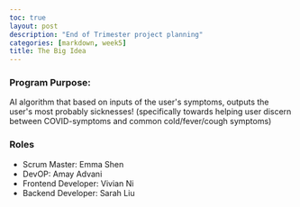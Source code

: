 ```yaml
---
toc: true
layout: post
description: "End of Trimester project planning"
categories: [markdown, week5]
title: The Big Idea 
---
```


<html>
<h3><strong>Program Purpose: </strong></h3><p>AI algorithm that based on inputs of the user's symptoms, outputs the user's most probably sicknesses! (specifically towards helping user discern between COVID-symptoms and common cold/fever/cough symptoms)</p>

<h3>Roles</h3>
<ul>
    <li>Scrum Master: Emma Shen</li>
    <li>DevOP: Amay Advani</li>
    <li>Frontend Developer: Vivian Ni</li>
    <li>Backend Developer: Sarah Liu</li>
</ul>
</html>